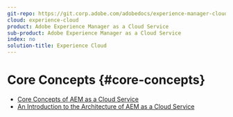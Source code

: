 ```yaml
---
git-repo: https://git.corp.adobe.com/adobedocs/experience-manager-cloud-service.en
cloud: experience-cloud
product: Adobe Experience Manager as a Cloud Service
sub-product: Adobe Experience Manager as a Cloud Service
index: no
solution-title: Experience Cloud
---
```


# Core Concepts {#core-concepts}

+ [Core Concepts of AEM as a Cloud Service](/help/core-concepts/home.md)
+ [An Introduction to the Architecture of AEM as a Cloud Service](architecture.md)